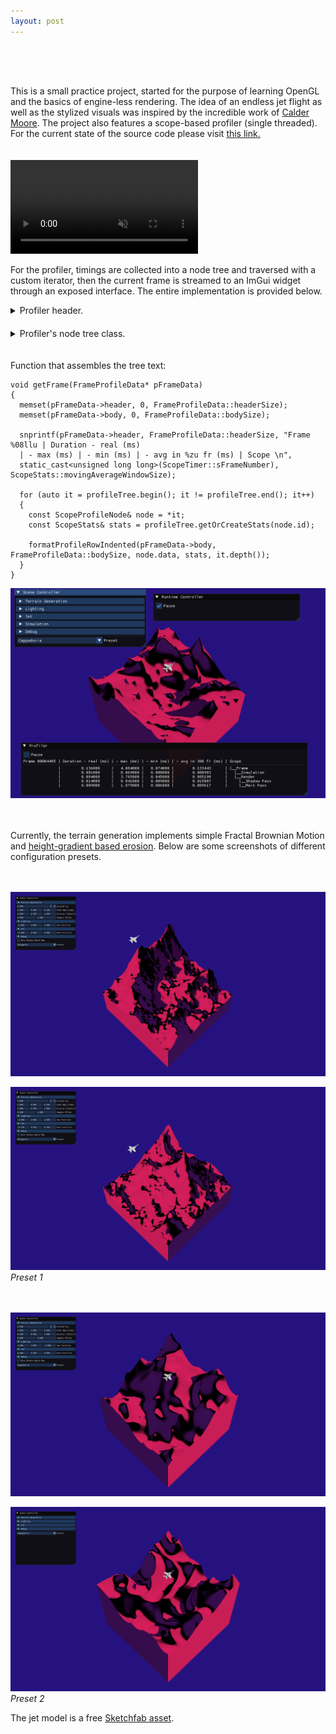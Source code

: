 ```yaml
---
layout: post
---
```


<div style="height: 50px;"></div>

This is a small practice project, started for the purpose of learning OpenGL and the basics of engine-less rendering. The idea of an endless jet flight as well as the stylized visuals was inspired by the incredible work of [Calder Moore](https://www.youtube.com/watch?v=9TI_qsgyXe4). The project also features a scope-based profiler (single threaded). For the current state of the source code please visit [this link.](https://github.com/kamilashi/OpenGL-Fun)

<div style="height: 20px;"></div>

<div class="single-video" >
	<video autoplay muted loop >
		<source src="/assets/videos/jetloop_f.mp4?v=6" type="video/mp4">
		Could not load the video
	</video >
</div>

For the profiler, timings are collected into a node tree and traversed with a custom iterator, then the current frame is streamed to an ImGui widget through an exposed interface. The entire implementation is provided below.

<details>
<summary>Profiler header.</summary>
	{% include profiler_h_code.html %}
</details>

<div style="height: 20px;"></div>

<details>
<summary>Profiler's node tree class.</summary>
	{% include profiler_cpp_code.html %}
</details>

<div style="height: 20px;"></div>

Function that assembles the tree text:

```
void getFrame(FrameProfileData* pFrameData)
{
  memset(pFrameData->header, 0, FrameProfileData::headerSize);
  memset(pFrameData->body, 0, FrameProfileData::bodySize);

  snprintf(pFrameData->header, FrameProfileData::headerSize, "Frame %08llu | Duration - real (ms) 
  | - max (ms) | - min (ms) | - avg in %zu fr (ms) | Scope \n", 
  static_cast<unsigned long long>(ScopeTimer::sFrameNumber), ScopeStats::movingAverageWindowSize);

  for (auto it = profileTree.begin(); it != profileTree.end(); it++)
  {
    const ScopeProfileNode& node = *it;
    const ScopeStats& stats = profileTree.getOrCreateStats(node.id);

    formatProfileRowIndented(pFrameData->body, FrameProfileData::bodySize, node.data, stats, it.depth());
  }
}
```

![Profiler Output](/assets/images/jetloop/profiler.png) 

<div style="height: 20px;"></div>

Currently, the terrain generation implements simple Fractal Brownian Motion and [height-gradient based erosion](https://www.youtube.com/watch?v=gsJHzBTPG0Y&list=PLcyvXZtYpSWl_ZhC9r4OMtPv3H5ny13qf&index=72). Below are some screenshots of different configuration presets.

<div style="height: 20px;"></div>

![Patagonia Preset](/assets/images/jetloop/patagonia1.png) 

![Patagonia Preset](/assets/images/jetloop/patagonia2.png) 
*Preset 1*

<div style="height: 20px;"></div>

![Patagonia Preset](/assets/images/jetloop/cappadocia1.png) 

![Patagonia Preset](/assets/images/jetloop/cappadocia2.png) 
*Preset 2*

The jet model is a free [Sketchfab asset](https://sketchfab.com/3d-models/free-fighter-jet-collection-low-poly-cb5966c988d9403895be89b364c2252f).


